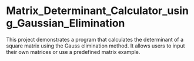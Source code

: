 # Matrix_Determinant_Calculator_using_Gaussian_Elimination
This project demonstrates a program that calculates the determinant of a square matrix using the Gauss elimination method. It allows users to input their own matrices or use a predefined matrix example.
